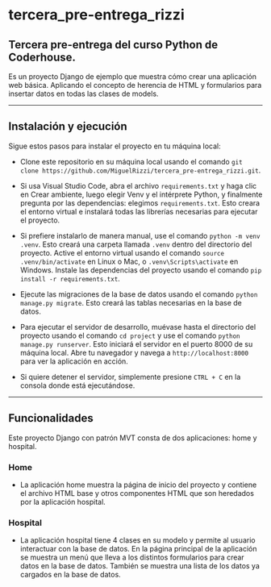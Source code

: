 # tercera_pre-entrega_rizzi

## Tercera pre-entrega del curso Python de Coderhouse.

Es un proyecto Django de ejemplo que muestra cómo crear una aplicación web básica. Aplicando el concepto de herencia de HTML y formularios para insertar datos en todas las clases de models.

---
## Instalación y ejecución

Sigue estos pasos para instalar el proyecto en tu máquina local:

- Clone este repositorio en su máquina local usando el comando `git clone https://github.com/MiguelRizzi/tercera_pre-entrega_rizzi.git`.

- Si usa Visual Studio Code, abra el archivo `requirements.txt` y haga clic en Crear ambiente, luego elegir Venv y el intérprete Python, y finalmente pregunta por las dependencias: elegimos `requirements.txt`. Esto creara el entorno virtual e instalará todas las librerías necesarias para ejecutar el proyecto.

- Si prefiere instalarlo de manera manual, use el comando `python -m venv .venv`. Esto creará una carpeta llamada `.venv` dentro del directorio del proyecto.
Active el entorno virtual usando el comando `source .venv/bin/activate` en Linux o Mac, o `.venv\Scripts\activate` en Windows.
Instale las dependencias del proyecto usando el comando `pip install -r requirements.txt`. 

- Ejecute las migraciones de la base de datos usando el comando `python manage.py migrate`. Esto creará las tablas necesarias en la base de datos.

- Para ejecutar el servidor de desarrollo, muévase hasta el directorio del proyecto usando el comando `cd project` y use el comando `python manage.py runserver`. Esto iniciará el servidor en el puerto 8000 de su máquina local. Abre tu navegador y navega a `http://localhost:8000` para ver la aplicación en acción.

- Si quiere detener el servidor, simplemente presione `CTRL + C` en la consola donde está ejecutándose.

---
## Funcionalidades

Este proyecto Django con patrón MVT consta de dos aplicaciones: home y hospital.

### Home
- La aplicación home muestra la página de inicio del proyecto y contiene el archivo HTML base y otros componentes HTML que son heredados por la aplicación hospital.

### Hospital
- La aplicación hospital tiene 4 clases en su modelo y permite al usuario interactuar con la base de datos. En la página principal de la aplicación se muestra un menú que lleva a los distintos formularios para crear datos en la base de datos. También se muestra una lista de los datos ya cargados en la base de datos.

